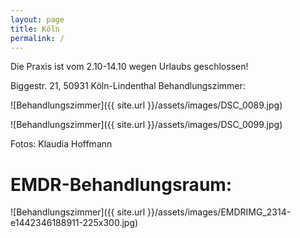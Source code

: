 ```yaml
---
layout: page
title: Köln
permalink: /
---
```


Die Praxis ist vom 2.10-14.10 wegen Urlaubs geschlossen!

Biggestr. 21, 50931 Köln-Lindenthal
Behandlungszimmer:


![Behandlungszimmer]({{ site.url }}/assets/images/DSC_0089.jpg)

![Behandlungszimmer]({{ site.url }}/assets/images/DSC_0099.jpg)

Fotos: Klaudia Hoffmann

# EMDR-Behandlungsraum:

![Behandlungszimmer]({{ site.url }}/assets/images/EMDRIMG_2314-e1442346188911-225x300.jpg)
